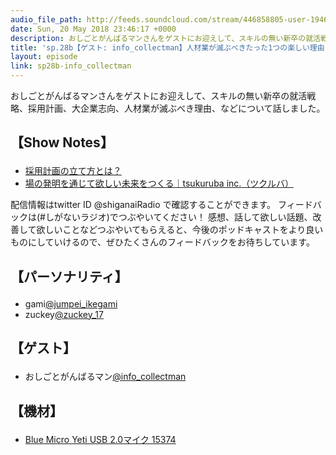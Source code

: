 ```yaml
---
audio_file_path: http://feeds.soundcloud.com/stream/446858805-user-194620696-sp28b-info_collectman.mp3
date: Sun, 20 May 2018 23:46:17 +0000
description: おしごとがんばるマンさんをゲストにお迎えして、スキルの無い新卒の就活戦略、採用計画、大企業志向、人材業が滅ぶべき理由、などについて話しました。
title: 'sp.28b【ゲスト: info_collectman】人材業が滅ぶべきたった1つの楽しい理由'
layout: episode
link: sp28b-info_collectman
---
```


<p><span>おしごとがんばるマンさんをゲストにお迎えして、スキルの無い新卒の就活戦略、採用計画、大企業志向、人材業が滅ぶべき理由、などについて話しました。</span></p>
<h2>
  <p>【Show Notes】</p>
</h2>
<ul>
  <li><a href="https://bizhint.jp/keyword/50065" target="_blank">採用計画の立て方とは？ </a></li>
  <li><a href="http://tsukuruba.com/" target="_blank">場の発明を通じて欲しい未来をつくる｜tsukuruba inc.（ツクルバ）</a></li>
</ul>
<p><span>
  配信情報はtwitter ID @shiganaiRadio で確認することができます。
  フィードバックは(#しがないラジオ)でつぶやいてください！
  感想、話して欲しい話題、改善して欲しいことなどつぶやいてもらえると、今後のポッドキャストをより良いものにしていけるので、ぜひたくさんのフィードバックをお待ちしています。
</span></p>
<h2>
  <p>【パーソナリティ】</p>
</h2>
<ul>
    <li>gami<a href="https://twitter.com/search?q=%40jumpei_ikegami&src=typd&lang=ja" target="_blank">@jumpei_ikegami</a></li>
    <li>zuckey<a href="https://twitter.com/search?q=%40zuckey_17&src=typd&lang=ja" target="_blank">@zuckey_17</a></li>
</ul>
<h2>
  <p>【ゲスト】</p>
</h2>
<ul>
  <li>おしごとがんばるマン<a href="https://twitter.com/info_collectman" target="_blank">@info_collectman</a></li>
</ul>
<h2>
  <p>【機材】</p>
</h2>
<ul>
    <li><a href="http://amzn.to/2tlkud3" target="_blank">Blue Micro Yeti USB 2.0マイク 15374</a></li>
</ul>
